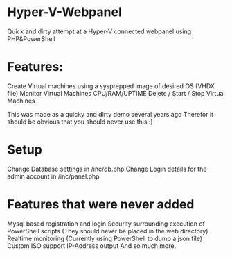 # Hyper-V-Webpanel
Quick and dirty attempt at a Hyper-V connected webpanel using PHP&PowerShell

# Features:

Create Virtual machines using a sysprepped image of desired OS (VHDX file)
Monitor Virtual Machines CPU/RAM/UPTIME
Delete / Start / Stop Virtual Machines

This was made as a quicky and dirty demo several years ago
Therefor it should be obvious that you should never use this :)

# Setup
Change Database settings in /inc/db.php
Change Login details for the admin account in /inc/panel.php

# Features that were never added
Mysql based registration and login
Security surrounding execution of PowerShell scripts (They should never be placed in the web directory)
Realtime monitoring (Currently using PowerShell to dump a json file)
Custom ISO support
IP-Address output
And so much more.
 
